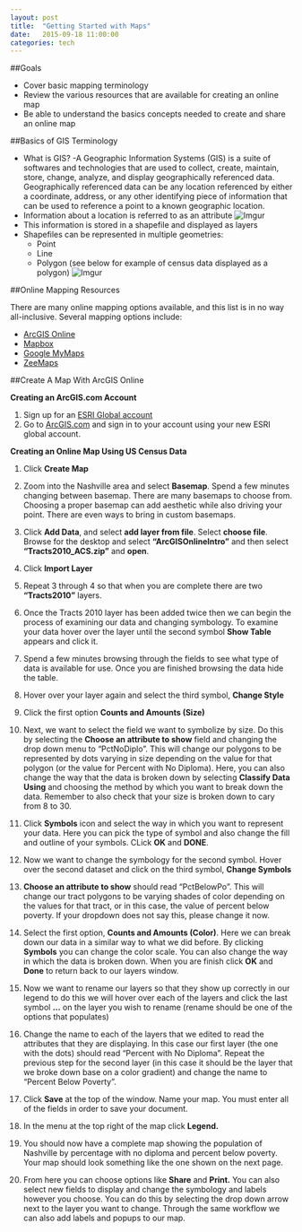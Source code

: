 ```yaml
---
layout: post
title:  "Getting Started with Maps"
date:   2015-09-18 11:00:00
categories: tech
---
```


##Goals

  * Cover basic mapping terminology
  * Review the various resources that are available for creating an online map  
  * Be able to understand the basics concepts needed to create and share an online map

##Basics of GIS Terminology

  * What is GIS?
    -A Geographic Information Systems (GIS) is a suite of softwares and technologies that are used to collect, create, maintain, store, change, analyze, and display geographically referenced data.  Geographically referenced data can be any location referenced by either a coordinate, address, or any other identifying piece of information that can be used to reference a point to a known geographic location.
  * Information about a location is referred to as an attribute
![Imgur](http://i.imgur.com/z5FKhjm.png)
  * This information is stored in a shapefile and displayed as layers
  * Shapefiles can be represented in multiple geometries:
     - Point
     - Line
     - Polygon (see below for example of census data displayed as a polygon)
![Imgur](http://i.imgur.com/parR3o9.png)    

##Online Mapping Resources

There are many online mapping options available, and this list is in no way all-inclusive.  Several mapping options include:

* [ArcGIS Online](https://www.arcgis.com/home/webmap/viewer.html?useExisting=1)
* [Mapbox](https://www.mapbox.com)
* [Google MyMaps](https://www.google.com/maps/d/)
* [ZeeMaps](https://www.zeemaps.com)

##Create A Map With ArcGIS Online

**Creating an ArcGIS.com Account**

1.  Sign up for an [ESRI Global account](https://accounts.esri.com/signup)
2.  Go to [ArcGIS.com](http://www.arcgis.com/) and sign in to your account using your new ESRI global account.


**Creating an Online Map Using US Census Data**

1.  Click **Create Map**

2.  Zoom into the Nashville area and select **Basemap**. Spend a few minutes changing between basemap.  There are many basemaps to choose from.  Choosing a proper basemap can add aesthetic while also driving your point.  There are even ways to bring in custom basemaps.

3.  Click **Add Data**, and select **add layer from file**.  Select **choose file**.  Browse for the desktop and select **“ArcGISOnlineIntro”** and then select **“Tracts2010\_ACS.zip”** and **open**.

4.  Click **Import Layer**

5.  Repeat 3 through 4 so that when you are complete there are two **“Tracts2010”** layers.

6.  Once the Tracts 2010 layer has been added twice then we can begin the process of examining our data and changing symbology. To examine your data hover over the layer until the second symbol **Show Table** appears and click it.

7.  Spend a few minutes browsing through the fields to see what type of data is available for use. Once you are finished browsing the data hide the table.

8. Hover over your layer again and select the third symbol, **Change Style**

9. Click the first option **Counts and Amounts (Size)** 

10.  Next, we want to select the field we want to symbolize by size. Do this by selecting the **Choose an attribute to show** field and changing the drop down menu to “PctNoDiplo”. This will change our polygons to be represented by dots varying in size depending on the value for that polygon (or the value for Percent with No Diploma). Here, you can also change the way that the data is broken down by selecting **Classify Data Using** and choosing the method by which you want to break down the data.  Remember to also check that your size is broken down to cary from 8 to 30.

11.  Click **Symbols** icon and select the way in which you want to represent your data.  Here you can pick the type of symbol and also change the fill and outline of your symbols.  CLick **OK** and **DONE**.

12.  Now we want to change the symbology for the second symbol.  Hover over the second dataset and click on the third symbol, **Change Symbols**

13. **Choose an attribute to show** should read “PctBelowPo”. This will change our tract polygons to be varying shades of color depending on the values for that tract, or in this case, the value of percent below poverty.  If your dropdown does not say this, please change it now.

14.  Select the first option, **Counts and Amounts (Color)**.  Here we can break down our data in a similar way to what we did before.  By clicking **Symbols** you can change the color scale.  You can also change the way in which the data is broken down. When you are finish click **OK** and **Done** to return back to our layers window.

15.  Now we want to rename our layers so that they show up correctly in our legend to do this we will hover over each of the layers and click the last symbol **...** on the layer you wish to rename (rename should be one of the options that populates)

16.  Change the name to each of the layers that we edited to read the attributes that they are displaying.  In this case our first layer (the one with the dots) should read “Percent with No Diploma”. Repeat the previous step for the second layer (in this case it should be the layer that we broke down base on a color gradient) and change the name to “Percent Below Poverty”.

17.  Click **Save** at the top of the window. Name your map. You must enter all of the fields in order to save your document.

18.  In the menu at the top right of the map click **Legend.**

19.  You should now have a complete map showing the population of Nashville by percentage with no diploma and percent below poverty.  Your map should look something like the one shown on the next page.

20.  From here you can choose options like **Share** and **Print.** You can also select new fields to display and change the symbology and labels however you choose. You can do this by selecting the drop down arrow next to the layer you want to change. Through the same workflow we can also add labels and popups to our map.
